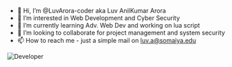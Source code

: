 - 👋 Hi, I’m @LuvArora-coder aka Luv AnilKumar Arora
- 👀 I’m interested in Web Development and Cyber Security
- 🌱 I’m currently learning Adv. Web Dev and working on lua script 
- 💞️ I’m looking to collaborate for project management and system security 
- 📫 How to reach me - just a simple mail on luv.a@somaiya.edu


![Developer](https://user-images.githubusercontent.com/81869471/115842902-e9f36400-a43b-11eb-8a56-b24df4dad794.gif)

<!---
LuvArora-coder/LuvArora-coder is a ✨ special ✨ repository because its `README.md` (this file) appears on your GitHub profile.
You can click the Preview link to take a look at your changes.
--->

